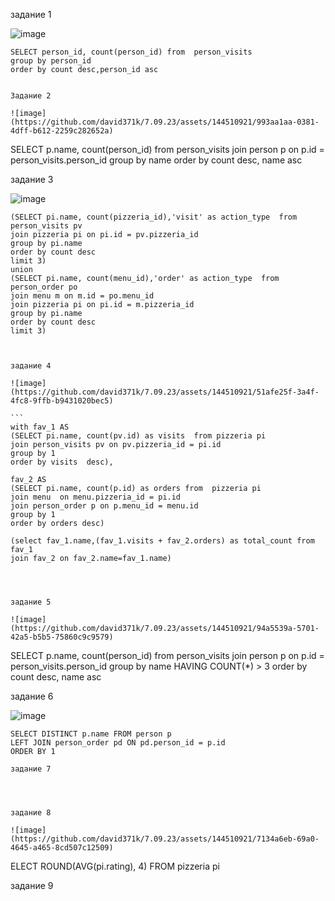задание 1 

![image](https://github.com/david371k/7.09.23/assets/144510921/75040386-92aa-472a-99fa-52c896a514d1)

```
SELECT person_id, count(person_id) from  person_visits
group by person_id
order by count desc,person_id asc


Задание 2

![image](https://github.com/david371k/7.09.23/assets/144510921/993aa1aa-0381-4dff-b612-2259c282652a)

```

SELECT p.name, count(person_id) from  person_visits
join person p on p.id = person_visits.person_id
group by name
order by count desc, name asc


задание 3

![image](https://github.com/david371k/7.09.23/assets/144510921/1a396f5b-e8fc-4489-8b34-98f9dab75aed)

````
(SELECT pi.name, count(pizzeria_id),'visit' as action_type  from  person_visits pv
join pizzeria pi on pi.id = pv.pizzeria_id
group by pi.name
order by count desc
limit 3)
union
(SELECT pi.name, count(menu_id),'order' as action_type  from  person_order po
join menu m on m.id = po.menu_id
join pizzeria pi on pi.id = m.pizzeria_id
group by pi.name
order by count desc
limit 3)



задание 4

![image](https://github.com/david371k/7.09.23/assets/144510921/51afe25f-3a4f-4fc8-9ffb-b9431020bec5)

```
with fav_1 AS
(SELECT pi.name, count(pv.id) as visits  from pizzeria pi
join person_visits pv on pv.pizzeria_id = pi.id 
group by 1
order by visits  desc),

fav_2 AS
(SELECT pi.name, count(p.id) as orders from  pizzeria pi
join menu  on menu.pizzeria_id = pi.id
join person_order p on p.menu_id = menu.id
group by 1
order by orders desc)

(select fav_1.name,(fav_1.visits + fav_2.orders) as total_count from fav_1
join fav_2 on fav_2.name=fav_1.name)




задание 5

![image](https://github.com/david371k/7.09.23/assets/144510921/94a5539a-5701-42a5-b5b5-75860c9c9579)

````

SELECT p.name, count(person_id) from  person_visits
join person p on p.id = person_visits.person_id
group by name
HAVING COUNT(*) > 3
order by count desc, name asc

задание 6

![image](https://github.com/david371k/7.09.23/assets/144510921/66ba719c-cfa4-4dec-b228-4ad718c97426)

````
SELECT DISTINCT p.name FROM person p
LEFT JOIN person_order pd ON pd.person_id = p.id
ORDER BY 1

задание 7




задание 8

![image](https://github.com/david371k/7.09.23/assets/144510921/7134a6eb-69a0-4645-a465-8cd507c12509)
````
ELECT ROUND(AVG(pi.rating), 4) FROM pizzeria pi

задание 9 


